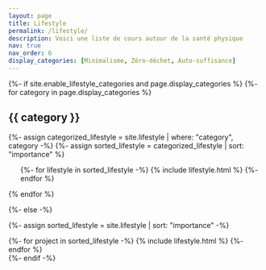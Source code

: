 ```yaml
---
layout: page
title: Lifestyle
permalink: /lifestyle/
description: Voici une liste de cours autour de la santé physique
nav: true
nav_order: 6
display_categories: [Minimalisme, Zéro-déchet, Auto-suffisance]
---
```


<!-- pages/lifestyle.md -->
<div class="technical">
{%- if site.enable_lifestyle_categories and page.display_categories %}
  <!-- Display categorized lifestyle -->
  {%- for category in page.display_categories %}
  <h2 class="category">{{ category }}</h2>
  {%- assign categorized_lifestyle = site.lifestyle | where: "category", category -%}
  {%- assign sorted_lifestyle = categorized_lifestyle | sort: "importance" %}
  <!-- Generate cards for each project -->
  <div class="technical">
    <ul class="ul-lifestyle">
      {%- for lifestyle in sorted_lifestyle -%}
        {% include lifestyle.html %}
      {%- endfor %}
    </ul>
  </div>
  {% endfor %}

{%- else -%}
<!-- Display lifestyle without categories -->
  {%- assign sorted_lifestyle = site.lifestyle | sort: "importance" -%}
  <!-- Generate cards for each project -->
  <div class="grid">
    {%- for project in sorted_lifestyle -%}
      {% include lifestyle.html %}
    {%- endfor %}
  </div>
{%- endif -%}
</div>
